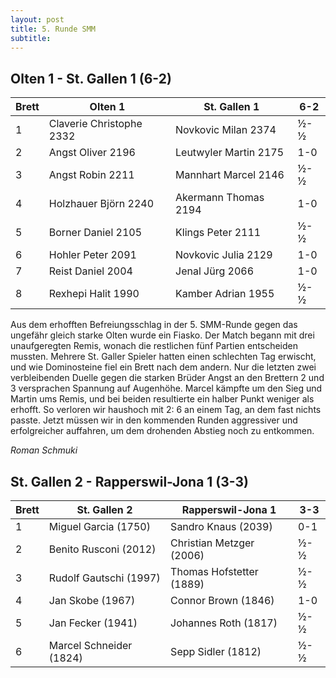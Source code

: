 ```yaml
---
layout: post
title: 5. Runde SMM
subtitle: 
---
```


## Olten 1 - St. Gallen 1 (6-2)

| Brett | Olten 1                  | St. Gallen 1          | 6-2 |
|-------|--------------------------|-----------------------|-----|
| 1     | Claverie Christophe 2332 | Novkovic Milan 2374   | ½-½ |
| 2     | Angst Oliver 2196        | Leutwyler Martin 2175 | 1-0 |
| 3     | Angst Robin 2211         | Mannhart Marcel 2146  | ½-½ |
| 4     | Holzhauer Björn 2240     | Akermann Thomas 2194  | 1-0 |
| 5     | Borner Daniel 2105       | Klings Peter 2111     | ½-½ |
| 6     | Hohler Peter 2091        | Novkovic Julia 2129   | 1-0 |
| 7     | Reist Daniel 2004        | Jenal Jürg 2066       | 1-0 |
| 8     | Rexhepi Halit 1990       | Kamber Adrian 1955    | ½-½ |


Aus dem erhofften Befreiungsschlag in der 5. SMM-Runde gegen das ungefähr gleich starke Olten wurde ein Fiasko. Der Match begann mit drei unaufgeregten Remis, wonach die restlichen fünf Partien entscheiden mussten. Mehrere St. Galler Spieler hatten einen schlechten Tag erwischt, und wie Dominosteine fiel ein Brett nach dem andern. Nur die letzten zwei verbleibenden Duelle gegen die starken Brüder Angst an den Brettern 2 und 3 versprachen Spannung auf Augenhöhe. Marcel kämpfte um den Sieg und Martin ums Remis, und bei beiden resultierte ein halber Punkt weniger als erhofft. So verloren wir haushoch mit 2: 6 an einem Tag, an dem fast nichts passte. Jetzt müssen wir in den kommenden Runden aggressiver und erfolgreicher auffahren, um dem drohenden Abstieg noch zu entkommen.

_Roman Schmuki_

## St. Gallen 2 - Rapperswil-Jona 1 (3-3)

| Brett | St. Gallen 2            | Rapperswil-Jona 1        | 3-3 |
|-------|-------------------------|--------------------------|-----|
| 1     | Miguel Garcia	 (1750)   | Sandro Knaus (2039)      | 0-1 |
| 2     | Benito Rusconi (2012)   | Christian Metzger (2006) | ½-½ |
| 3     | Rudolf Gautschi (1997)  | Thomas Hofstetter (1889) | ½-½ |
| 4     | Jan Skobe (1967)        | Connor Brown (1846)      | 1-0 |
| 5     | Jan Fecker (1941)       | Johannes Roth (1817)     | ½-½ |
| 6     | Marcel Schneider (1824) | Sepp Sidler	 (1812)      | ½-½ |
